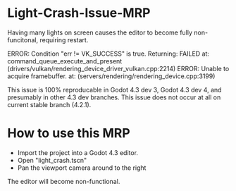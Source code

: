 # Light-Crash-Issue-MRP

Having many lights on screen causes the editor to become fully non-funcitonal, requiring restart.

ERROR: Condition "err != VK_SUCCESS" is true. Returning: FAILED
   at: command_queue_execute_and_present (drivers/vulkan/rendering_device_driver_vulkan.cpp:2214)
ERROR: Unable to acquire framebuffer.
   at: (servers/rendering/rendering_device.cpp:3199)

This issue is 100% reproducable in Godot 4.3 dev 3, Godot 4.3 dev 4, and presumably in other 4.3 dev branches.
This issue does not occur at all on current stable branch (4.2.1).

# How to use this MRP

- Import the project into a Godot 4.3 editor.
- Open "light_crash.tscn"
- Pan the viewport camera around to the right

The editor will become non-functional.
